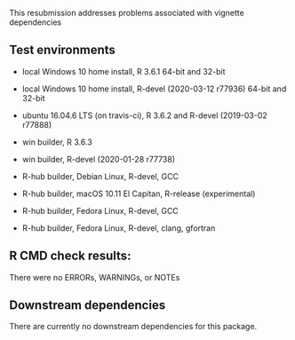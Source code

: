This resubmission addresses problems associated with vignette dependencies

## Test environments
* local Windows 10 home install, R 3.6.1 64-bit and 32-bit 
* local Windows 10 home install, R-devel (2020-03-12 r77936) 64-bit and 32-bit 



* ubuntu 16.04.6 LTS (on travis-ci), R 3.6.2 and R-devel (2019-03-02 r77888) 
* win builder, R 3.6.3
* win builder, R-devel (2020-01-28 r77738) 
* R-hub builder, Debian Linux, R-devel, GCC
* R-hub builder, macOS 10.11 El Capitan, R-release (experimental)
* R-hub builder, Fedora Linux, R-devel, GCC
* R-hub builder, Fedora Linux, R-devel, clang, gfortran

## R CMD check results:
There were no ERRORs, WARNINGs, or NOTEs

## Downstream dependencies
There are currently no downstream dependencies for this package.
